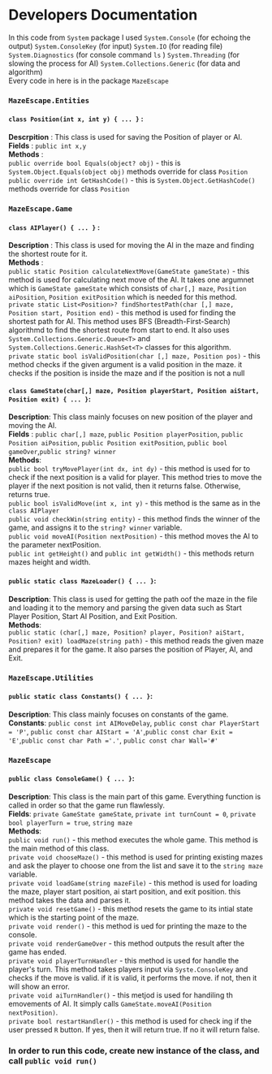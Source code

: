 # Developers Documentation
In this code from `System` package  I used `System.Console` (for echoing the output) `System.ConsoleKey` (for input) `System.IO` (for reading file) `System.Diagnostics` (for console command `ls` ) `System.Threading` (for slowing the process for AI) `System.Collections.Generic` (for data and algorithm)<br>
Every code in here is in the package `MazeEscape`
### `MazeEscape.Entities`
#### `class Position(int x, int y) { ... }` :
**Descrpition** : This class is used for saving the Position of player or AI.<br>
**Fields** : `public int x,y`<br>
**Methods** :<br>
`public override bool Equals(object? obj)` - this is `System.Object.Equals(object obj)` methods override for class `Position`<br>
`public override int GetHashCode()` - this is `System.Object.GetHashCode()` methods override for class `Position`
### `MazeEscape.Game`
#### `class AIPlayer() { ... }` :
**Description** : This class is used for moving the AI in the maze and finding the shortest route for it.<br>
**Methods** :<br>
`public static Position calculateNextMove(GameState gameState)` - this method is used for calculating next move of the AI. It takes one argumnet which is `GameState gameState` which consists of `char[,] maze`, `Position aiPosition`, `Position exitPosition` which is needed for this method.<br>
`private static List<Position>? findShortestPath(char [,] maze, Position start, Position end)` - this method is used for finding the shortest path for AI. This method uses BFS (Breadth-First-Search) algorithmd to find the shortest route from start to end. It also uses `System.Collections.Generic.Queue<T>` and `System.Collections.Generic.HashSet<T>` classes for this algorithm.<br>
`private static bool isValidPosition(char [,] maze, Position pos)` - this method checks if the given argument is a valid position in the maze. it checks if the position is inside the maze and if the position is not a null
#### `class GameState(char[,] maze, Position playerStart, Position aiStart, Position exit) { ... }`:
**Description**: This class mainly focuses on new position of the player and moving the AI.<br>
**Fields** : `public char[,] maze`, `public Position playerPosition`, `public Position aiPosition`, `public Position exitPosition`, `public bool gameOver`,`public string? winner`<br>
**Methods**:<br>
`public bool tryMovePlayer(int dx, int dy)` - this method is used for to check if the next position is a valid for player. This method tries to move the player if the next position is not valid, then it returns false. Otherwise, returns true.<br>
`public bool isValidMove(int x, int y)` - this method is the same as in the `class AIPlayer`<br>
`public void checkWin(string entity)` - this method finds the winner of the game, and assigns it to the `string? winner` variable.<br>
`public void moveAI(Position nextPosition)` - this method moves the AI to the parameter nextPosition.<br>
`public int getHeight()` and `public int getWidth()` - this methods return mazes height and width.
#### `public static class MazeLoader() { ... }`:
**Description**: This class is used for getting the path oof the maze in the file and loading it to the memory and parsing the given data such as Start Player Position, Start AI Position, and Exit Position.<br>
**Methods**:<br>
`public static (char[,] maze, Position? player, Position? aiStart, Position? exit) loadMaze(string path)` - this method reads the given maze and prepares it for the game. It also parses the position of Player, AI, and Exit.
### `MazeEscape.Utilities`
#### `public static class Constants() { ... }`:
**Description**: This class mainly focuses on constants of the game.<br>
**Constants**: `public const int AIMoveDelay`, `public const char PlayerStart = 'P'`, `public const char AIStart = 'A'`,`public const char Exit = 'E'`,`public const char Path ='.'`, `public const char Wall='#'`
### `MazeEscape`
#### `public class ConsoleGame() { ... }`:
**Description**: This class is the main part of this game. Everything function is called in order so that the game run flawlessly.<br>
**Fields**: `private GameState gameState`, `private int turnCount = 0`, `private bool playerTurn = true`, `string maze`<br>
**Methods**:<br>
`public void run()` - this method executes the whole game. This method is the main method of this class.<br>
`private void chooseMaze()` - this method is used for printing existing mazes and ask the player to choose one from the list and save it to the `string maze` variable.<br>
`private void loadGame(string mazeFile)` - this method is used for loading the maze, player start position, ai start position, and exit position. this method takes the data and parses it.<br>
`private void resetGame()` - this method resets the game to its intial state which is the starting point of the maze.<br>
`private void render()` - this method is ued for printing the maze to the console.<br>
`private void renderGameOver` - this method outputs the result after the game has ended.<br>
`private void playerTurnHandler` - this method is used for handle the player's turn. This method takes players input via `Syste.ConsoleKey` and checks if the move is valid. if it is valid, it performs the move. if not, then it will show an error.<br>
`private void aiTurnHandler()` - this metjod is used for handiling th emovements of AI. It simply calls `GameState.moveAI(Position nextPosition)`.<br>
`private bool restartHandler()` - this method is used for check ing if the user pressed `R` button. If yes, then it will return true. If no it will return false.
### In order to run this code, create new instance of the class, and call `public void run()`